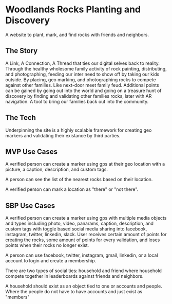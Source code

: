 #  Woodlands Rocks Planting and Discovery
A website to plant, mark, and find rocks with friends and neighbors.

## The Story
A Link, A Connection, A Thread that ties our digital selves back to reality. Through the healthy wholesome family activity of rock painting, distributing, and photographing, feeding our inter need to show off by taking our kids outside. By placing, geo marking, and photographing rocks to compete against other families. Like next-door meet family feud. Additional points can be gained by going out into the world and going on a treasure hunt of discovery by finding and validating other families rocks, later with AR navigation. A tool to bring our families back out into the community. 

## The Tech
Underpinning the site is a highly scalable framework for creating geo markers and validating their existance by third parties.

## MVP Use Cases
A verified person can create a marker using gps at their geo location with a picture, a caption, description, and custom tags.

A person can see the list of the nearest rocks based on their location.

A verified person can mark a location as "there" or "not there". 

## SBP Use Cases
A verified person can create a marker using gps with multiple media objects and types including photo, video, panarams, caption, description, and custom tags with toggle based social media sharing into facebook, instagram, twitter, linkedin, slack. User receives certain amount of points for creating the rocks, some amount of points for every validation, and loses points when their rocks no longer exist. 

A person can use facebook, twitter, instagram, gmail, linkedin, or a local account to login and create a membership.

There are two types of social ties: household and friend where household compete together in leaderboards against friends and neighbors.

A household should exist as an object tied to one or accounts and people. Where the people do not have to have accounts and just exist as "members"

